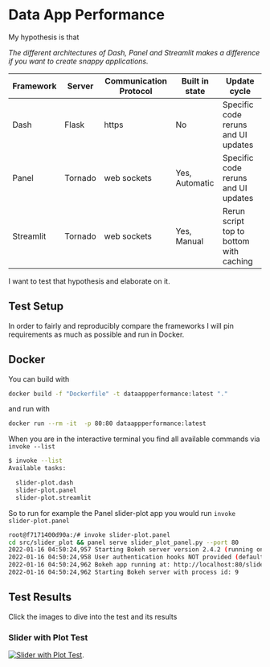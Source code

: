 # Data App Performance

My hypothesis is that

*The different architectures of Dash, Panel and Streamlit makes a difference if you want to create snappy applications.*

|Framework | Server | Communication Protocol | Built in state | Update cycle|
|-|-|-|-|-|
|Dash|Flask|https|No|Specific code reruns and UI updates|
|Panel|Tornado|web sockets|Yes, Automatic|Specific code reruns and UI updates|
|Streamlit|Tornado|web sockets|Yes, Manual|Rerun script top to bottom with caching|

I want to test that hypothesis and elaborate on it.

## Test Setup

In order to fairly and reproducibly compare the frameworks I will pin requirements as much as possible and run in Docker.

## Docker

You can build with

```bash
docker build -f "Dockerfile" -t dataappperformance:latest "."
```

and run with

```bash
docker run --rm -it  -p 80:80 dataappperformance:latest
```

When you are in the interactive terminal you find all available commands via `invoke --list`

```bash
$ invoke --list
Available tasks:

  slider-plot.dash
  slider-plot.panel
  slider-plot.streamlit
```

So to run for example the Panel slider-plot app you would run `invoke slider-plot.panel`

```bash
root@f7171400d90a:/# invoke slider-plot.panel
cd src/slider_plot && panel serve slider_plot_panel.py --port 80
2022-01-16 04:50:24,957 Starting Bokeh server version 2.4.2 (running on Tornado 6.1)
2022-01-16 04:50:24,958 User authentication hooks NOT provided (default user enabled)
2022-01-16 04:50:24,962 Bokeh app running at: http://localhost:80/slider_plot_panel
2022-01-16 04:50:24,962 Starting Bokeh server with process id: 9
```

## Test Results

Click the images to dive into the test and its results

### Slider with Plot Test

[![Slider with Plot Test](https://user-images.githubusercontent.com/42288570/149648109-811d2aac-27c6-4492-b58c-72bd4583efa5.gif)](https://github.com/MarcSkovMadsen/data-app-performance/issues/1).